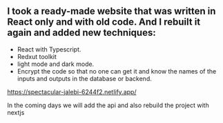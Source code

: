 
## I took a ready-made website that was written in React only and with old code. And I rebuilt it again and added new techniques:
- React with Typescript.
- Redxut toolkit
- light mode and dark mode.
- Encrypt the code so that no one can get it and know the names of the inputs and outputs in the database or backend.

https://spectacular-jalebi-6244f2.netlify.app/

In the coming days we will add the api and also rebuild the project with nextjs
